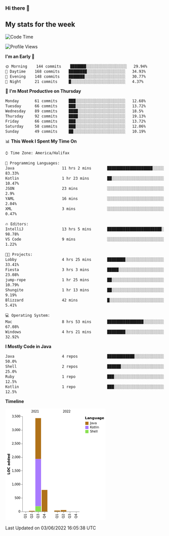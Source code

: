 ### Hi there 👋

## My stats for the week
<!--START_SECTION:waka-->
![Code Time](http://img.shields.io/badge/Code%20Time-239%20hrs%2043%20mins-blue)

![Profile Views](http://img.shields.io/badge/Profile%20Views-0-blue)

**I'm an Early 🐤** 

```text
🌞 Morning    144 commits    ███████░░░░░░░░░░░░░░░░░░   29.94% 
🌆 Daytime    168 commits    ████████░░░░░░░░░░░░░░░░░   34.93% 
🌃 Evening    148 commits    ███████░░░░░░░░░░░░░░░░░░   30.77% 
🌙 Night      21 commits     █░░░░░░░░░░░░░░░░░░░░░░░░   4.37%

```
📅 **I'm Most Productive on Thursday** 

```text
Monday       61 commits     ███░░░░░░░░░░░░░░░░░░░░░░   12.68% 
Tuesday      66 commits     ███░░░░░░░░░░░░░░░░░░░░░░   13.72% 
Wednesday    89 commits     ████░░░░░░░░░░░░░░░░░░░░░   18.5% 
Thursday     92 commits     ████░░░░░░░░░░░░░░░░░░░░░   19.13% 
Friday       66 commits     ███░░░░░░░░░░░░░░░░░░░░░░   13.72% 
Saturday     58 commits     ███░░░░░░░░░░░░░░░░░░░░░░   12.06% 
Sunday       49 commits     ██░░░░░░░░░░░░░░░░░░░░░░░   10.19%

```


📊 **This Week I Spent My Time On** 

```text
⌚︎ Time Zone: America/Halifax

💬 Programming Languages: 
Java                     11 hrs 2 mins       ████████████████████░░░░░   83.33% 
Kotlin                   1 hr 23 mins        ██░░░░░░░░░░░░░░░░░░░░░░░   10.47% 
JSON                     23 mins             ░░░░░░░░░░░░░░░░░░░░░░░░░   2.9% 
YAML                     16 mins             ░░░░░░░░░░░░░░░░░░░░░░░░░   2.04% 
XML                      3 mins              ░░░░░░░░░░░░░░░░░░░░░░░░░   0.47%

🔥 Editors: 
IntelliJ                 13 hrs 5 mins       ████████████████████████░   98.78% 
VS Code                  9 mins              ░░░░░░░░░░░░░░░░░░░░░░░░░   1.22%

🐱‍💻 Projects: 
Lobby                    4 hrs 25 mins       ████████░░░░░░░░░░░░░░░░░   33.41% 
Fiesta                   3 hrs 3 mins        █████░░░░░░░░░░░░░░░░░░░░   23.08% 
jump-rope                1 hr 25 mins        ██░░░░░░░░░░░░░░░░░░░░░░░   10.79% 
Shungite                 1 hr 13 mins        ██░░░░░░░░░░░░░░░░░░░░░░░   9.19% 
Blizzard                 42 mins             █░░░░░░░░░░░░░░░░░░░░░░░░   5.41%

💻 Operating System: 
Mac                      8 hrs 53 mins       ████████████████░░░░░░░░░   67.08% 
Windows                  4 hrs 21 mins       ████████░░░░░░░░░░░░░░░░░   32.92%

```

**I Mostly Code in Java** 

```text
Java                     4 repos             ████████████░░░░░░░░░░░░░   50.0% 
Shell                    2 repos             ██████░░░░░░░░░░░░░░░░░░░   25.0% 
Ruby                     1 repo              ███░░░░░░░░░░░░░░░░░░░░░░   12.5% 
Kotlin                   1 repo              ███░░░░░░░░░░░░░░░░░░░░░░   12.5%

```


**Timeline**

![Chart not found](https://raw.githubusercontent.com/lyndseyy/lyndseyy/main/charts/bar_graph.png) 


 Last Updated on 03/06/2022 16:05:38 UTC
<!--END_SECTION:waka-->